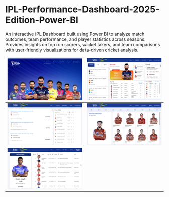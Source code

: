 # IPL-Performance-Dashboard-2025-Edition-Power-BI
An interactive IPL Dashboard built using Power BI to analyze match outcomes, team performance, and player statistics across seasons. Provides insights on top run scorers, wicket takers, and team comparisons with user-friendly visualizations for data-driven cricket analysis.

| ![Dashboard 1](1.png) | ![Dashboard 2](2.png) |
|------------------------|------------------------|
| ![Dashboard 3](3.png) | ![Dashboard 4](4.png) |
| ![Dashboard 5](5.png) |                        |
